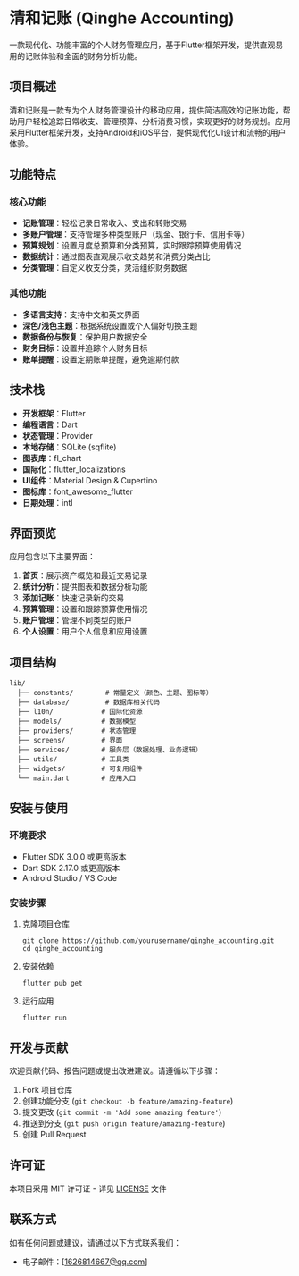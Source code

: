 # 清和记账 (Qinghe Accounting)

一款现代化、功能丰富的个人财务管理应用，基于Flutter框架开发，提供直观易用的记账体验和全面的财务分析功能。

## 项目概述

清和记账是一款专为个人财务管理设计的移动应用，提供简洁高效的记账功能，帮助用户轻松追踪日常收支、管理预算、分析消费习惯，实现更好的财务规划。应用采用Flutter框架开发，支持Android和iOS平台，提供现代化UI设计和流畅的用户体验。

## 功能特点

### 核心功能

- **记账管理**：轻松记录日常收入、支出和转账交易
- **多账户管理**：支持管理多种类型账户（现金、银行卡、信用卡等）
- **预算规划**：设置月度总预算和分类预算，实时跟踪预算使用情况
- **数据统计**：通过图表直观展示收支趋势和消费分类占比
- **分类管理**：自定义收支分类，灵活组织财务数据

### 其他功能

- **多语言支持**：支持中文和英文界面
- **深色/浅色主题**：根据系统设置或个人偏好切换主题
- **数据备份与恢复**：保护用户数据安全
- **财务目标**：设置并追踪个人财务目标
- **账单提醒**：设置定期账单提醒，避免逾期付款

## 技术栈

- **开发框架**：Flutter
- **编程语言**：Dart
- **状态管理**：Provider
- **本地存储**：SQLite (sqflite)
- **图表库**：fl_chart
- **国际化**：flutter_localizations
- **UI组件**：Material Design & Cupertino
- **图标库**：font_awesome_flutter
- **日期处理**：intl

## 界面预览

应用包含以下主要界面：

1. **首页**：展示资产概览和最近交易记录
2. **统计分析**：提供图表和数据分析功能
3. **添加记账**：快速记录新的交易
4. **预算管理**：设置和跟踪预算使用情况
5. **账户管理**：管理不同类型的账户
6. **个人设置**：用户个人信息和应用设置

## 项目结构

```
lib/
  ├── constants/        # 常量定义（颜色、主题、图标等）
  ├── database/         # 数据库相关代码
  ├── l10n/            # 国际化资源
  ├── models/          # 数据模型
  ├── providers/       # 状态管理
  ├── screens/         # 界面
  ├── services/        # 服务层（数据处理、业务逻辑）
  ├── utils/           # 工具类
  ├── widgets/         # 可复用组件
  └── main.dart        # 应用入口
```

## 安装与使用

### 环境要求

- Flutter SDK 3.0.0 或更高版本
- Dart SDK 2.17.0 或更高版本
- Android Studio / VS Code

### 安装步骤

1. 克隆项目仓库
   ```
   git clone https://github.com/yourusername/qinghe_accounting.git
   cd qinghe_accounting
   ```

2. 安装依赖
   ```
   flutter pub get
   ```

3. 运行应用
   ```
   flutter run
   ```

## 开发与贡献

欢迎贡献代码、报告问题或提出改进建议。请遵循以下步骤：

1. Fork 项目仓库
2. 创建功能分支 (`git checkout -b feature/amazing-feature`)
3. 提交更改 (`git commit -m 'Add some amazing feature'`)
4. 推送到分支 (`git push origin feature/amazing-feature`)
5. 创建 Pull Request

## 许可证

本项目采用 MIT 许可证 - 详见 [LICENSE](LICENSE) 文件

## 联系方式

如有任何问题或建议，请通过以下方式联系我们：

- 电子邮件：[1626814667@qq.com] 